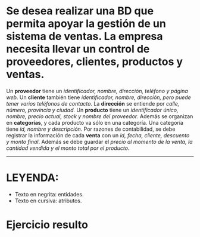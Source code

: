 # Se desea realizar una BD que permita apoyar la gestión de un sistema de ventas. La empresa necesita llevar un control de proveedores, clientes, productos y ventas.

Un **proveedor** tiene un *identificador, nombre, dirección, teléfono y página web*.
Un **cliente** también tiene *identificador, nombre, dirección, pero puede tener varios teléfonos de contacto.* La **dirección** se entiende por *calle, número, provincia y ciudad.*
Un **producto** tiene un *identificador único, nombre, precio actual, stock y nombre del proveedor*. Además se organizan en **categorías**, y cada producto va sólo en una categoría. Una categoría tiene *id, nombre y descripción.*
Por razones de contabilidad, se debe registrar la información de cada **venta** con un *id, fecha, cliente, descuento y monto final*.
Además se debe guardar el *precio al momento de la venta, la cantidad vendida y el monto total por el producto.*

---
# LEYENDA:
- Texto en negrita: entidades.
- Texto en cursiva: atributos.

# Ejercicio resulto
![<Imagen del ejercicio resuelto>](<"https://github.com/Yaamiilaa/base-datos-bae-/blob/main/Tareas/Tarea2/Im%C3%A1genes/Sistema%20de%20ventas.png">)